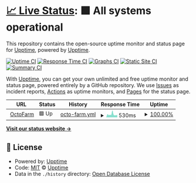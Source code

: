 # [📈 Live Status](https://https://notexpectedyet.github.io): <!--live status--> **🟩 All systems operational**

This repository contains the open-source uptime monitor and status page for [Upptime](https://upptime.js.org), powered by [Upptime](https://github.com/upptime/upptime).

[![Uptime CI](https://github.com/NotExpectedYet/service-monitoring/workflows/Uptime%20CI/badge.svg)](https://github.com/upptime/upptime/actions?query=workflow%3A%22Uptime+CI%22)
[![Response Time CI](https://github.com/NotExpectedYet/service-monitoring/workflows/Response%20Time%20CI/badge.svg)](https://github.com/upptime/upptime/actions?query=workflow%3A%22Response+Time+CI%22)
[![Graphs CI](https://github.com/NotExpectedYet/service-monitoring/workflows/Graphs%20CI/badge.svg)](https://github.com/upptime/upptime/actions?query=workflow%3A%22Graphs+CI%22)
[![Static Site CI](https://github.com/NotExpectedYet/service-monitoring/workflows/Static%20Site%20CI/badge.svg)](https://github.com/upptime/upptime/actions?query=workflow%3A%22Static+Site+CI%22)
[![Summary CI](https://github.com/NotExpectedYet/service-monitoring/workflows/Summary%20CI/badge.svg)](https://github.com/upptime/upptime/actions?query=workflow%3A%22Summary+CI%22)

With [Upptime](https://upptime.js.org), you can get your own unlimited and free uptime monitor and status page, powered entirely by a GitHub repository. We use [Issues](https://github.com/upptime/upptime/issues) as incident reports, [Actions](https://github.com/upptime/upptime/actions) as uptime monitors, and [Pages](https://https://notexpectedyet.github.io) for the status page.

<!--start: status pages-->
<!-- This summary is generated by Upptime (https://github.com/upptime/upptime) -->
<!-- Do not edit this manually, your changes will be overwritten -->
<!-- prettier-ignore -->
| URL | Status | History | Response Time | Uptime |
| --- | ------ | ------- | ------------- | ------ |
| <img alt="" src="https://favicons.githubusercontent.com/octofarm.net" height="13"> [OctoFarm](https://octofarm.net) | 🟩 Up | [octo-farm.yml](https://github.com/NotExpectedYet/service-monitoring/commits/master/history/octo-farm.yml) | <details><summary><img alt="Response time graph" src="./graphs/octo-farm/response-time-week.png" height="20"> 530ms</summary><br><a href="https://NotExpectedYet.github.io/service-monitoring/history/octo-farm"><img alt="Response time 530" src="https://img.shields.io/endpoint?url=https%3A%2F%2Fraw.githubusercontent.com%2FNotExpectedYet%2Fservice-monitoring%2Fmaster%2Fapi%2Focto-farm%2Fresponse-time.json"></a><br><a href="https://NotExpectedYet.github.io/service-monitoring/history/octo-farm"><img alt="24-hour response time 405" src="https://img.shields.io/endpoint?url=https%3A%2F%2Fraw.githubusercontent.com%2FNotExpectedYet%2Fservice-monitoring%2Fmaster%2Fapi%2Focto-farm%2Fresponse-time-day.json"></a><br><a href="https://NotExpectedYet.github.io/service-monitoring/history/octo-farm"><img alt="7-day response time 530" src="https://img.shields.io/endpoint?url=https%3A%2F%2Fraw.githubusercontent.com%2FNotExpectedYet%2Fservice-monitoring%2Fmaster%2Fapi%2Focto-farm%2Fresponse-time-week.json"></a><br><a href="https://NotExpectedYet.github.io/service-monitoring/history/octo-farm"><img alt="30-day response time 530" src="https://img.shields.io/endpoint?url=https%3A%2F%2Fraw.githubusercontent.com%2FNotExpectedYet%2Fservice-monitoring%2Fmaster%2Fapi%2Focto-farm%2Fresponse-time-month.json"></a><br><a href="https://NotExpectedYet.github.io/service-monitoring/history/octo-farm"><img alt="1-year response time 530" src="https://img.shields.io/endpoint?url=https%3A%2F%2Fraw.githubusercontent.com%2FNotExpectedYet%2Fservice-monitoring%2Fmaster%2Fapi%2Focto-farm%2Fresponse-time-year.json"></a></details> | <details><summary><a href="https://NotExpectedYet.github.io/service-monitoring/history/octo-farm">100.00%</a></summary><a href="https://NotExpectedYet.github.io/service-monitoring/history/octo-farm"><img alt="All-time uptime 100.00%" src="https://img.shields.io/endpoint?url=https%3A%2F%2Fraw.githubusercontent.com%2FNotExpectedYet%2Fservice-monitoring%2Fmaster%2Fapi%2Focto-farm%2Fuptime.json"></a><br><a href="https://NotExpectedYet.github.io/service-monitoring/history/octo-farm"><img alt="24-hour uptime 100.00%" src="https://img.shields.io/endpoint?url=https%3A%2F%2Fraw.githubusercontent.com%2FNotExpectedYet%2Fservice-monitoring%2Fmaster%2Fapi%2Focto-farm%2Fuptime-day.json"></a><br><a href="https://NotExpectedYet.github.io/service-monitoring/history/octo-farm"><img alt="7-day uptime 100.00%" src="https://img.shields.io/endpoint?url=https%3A%2F%2Fraw.githubusercontent.com%2FNotExpectedYet%2Fservice-monitoring%2Fmaster%2Fapi%2Focto-farm%2Fuptime-week.json"></a><br><a href="https://NotExpectedYet.github.io/service-monitoring/history/octo-farm"><img alt="30-day uptime 100.00%" src="https://img.shields.io/endpoint?url=https%3A%2F%2Fraw.githubusercontent.com%2FNotExpectedYet%2Fservice-monitoring%2Fmaster%2Fapi%2Focto-farm%2Fuptime-month.json"></a><br><a href="https://NotExpectedYet.github.io/service-monitoring/history/octo-farm"><img alt="1-year uptime 100.00%" src="https://img.shields.io/endpoint?url=https%3A%2F%2Fraw.githubusercontent.com%2FNotExpectedYet%2Fservice-monitoring%2Fmaster%2Fapi%2Focto-farm%2Fuptime-year.json"></a></details>

<!--end: status pages-->

[**Visit our status website →**](https://https://notexpectedyet.github.io)

## 📄 License

- Powered by: [Upptime](https://github.com/upptime/upptime)
- Code: [MIT](./LICENSE) © [Upptime](https://upptime.js.org)
- Data in the `./history` directory: [Open Database License](https://opendatacommons.org/licenses/odbl/1-0/)
